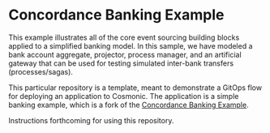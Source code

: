 # Concordance Banking Example

This example illustrates all of the core event sourcing building blocks applied to a simplified banking model. In this sample, we have modeled a bank account aggregate, projector, process manager, and an artificial gateway that can be used for testing simulated inter-bank transfers (processes/sagas).

This particular repository is a template, meant to demonstrate a GitOps flow for deploying an application to Cosmonic. The application is a simple banking example, which is a fork of the [Concordance Banking Example](https://github.com/cosmonic/concordance/tree/main/examples/bankaccount).

Instructions forthcoming for using this repository.
